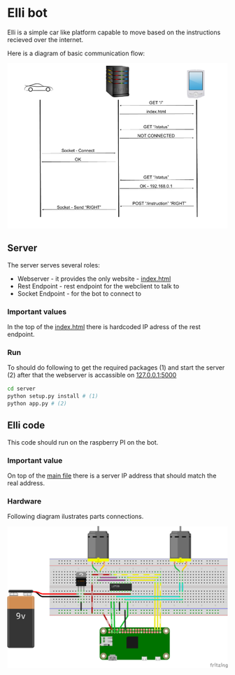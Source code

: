 # Elli bot

Elli is a simple car like platform capable to move based on the instructions recieved over the internet.

Here is a diagram of basic communication flow:

<p align="center">
  <img src="./assets/control.png"/>
</p>

## Server

The server serves several roles:

- Webserver - it provides the only website - [index.html](./server/static/index.html)
- Rest Endpoint - rest endpoint for the webclient to talk to
- Socket Endpoint - for the bot to connect to

### Important values

In the top of the [index.html](./server/static/index.html) there is hardcoded IP adress of the rest endpoint.

### Run

To should do following to get the required packages (1) and start the server (2) after that the webserver is accassible on [127.0.0.1:5000](http://127.0.0.1:5000)

```bash
cd server
python setup.py install # (1)
python app.py # (2)
```

## Elli code

This code should run on the raspberry PI on the bot.

### Important value

On top of the [main file](./elli/elli.py) there is a server IP address that should match the real address.

### Hardware

Following diagram ilustrates parts connections.

<p align="center">
  <img src="./assets/breadboard.png"/>
</p>
